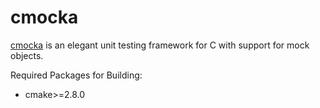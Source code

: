 cmocka
======

[cmocka](https://cmocka.org/) is an elegant unit testing framework for C with support for mock objects.

Required Packages for Building:

- cmake>=2.8.0
